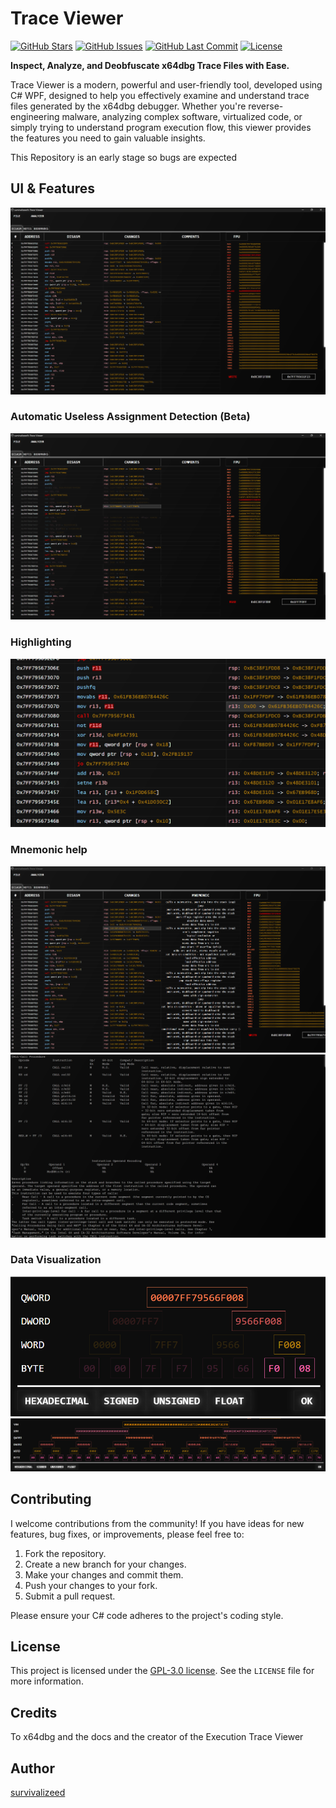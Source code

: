 # Trace Viewer

[![GitHub Stars](https://img.shields.io/github/stars/survivalizeed/TraceViewer?style=social)](https://github.com/survivalizeed/TraceViewer)
[![GitHub Issues](https://img.shields.io/github/issues/survivalizeed/TraceViewer)](https://github.com/survivalizeed/TraceViewer/issues)
[![GitHub Last Commit](https://img.shields.io/github/last-commit/survivalizeed/TraceViewer)](https://github.com/survivalizeed/TraceViewer/commits/main)
[![License](https://img.shields.io/github/license/survivalizeed/TraceViewer)](https://github.com/survivalizeed/TraceViewer/blob/master/LICENSE)

**Inspect, Analyze, and Deobfuscate x64dbg Trace Files with Ease.**

Trace Viewer is a modern, powerful and user-friendly tool, developed using C# WPF, designed to help you effectively examine and understand trace files generated by the x64dbg debugger. Whether you're reverse-engineering malware, analyzing complex software, virtualized code, or simply trying to understand program execution flow, this viewer provides the features you need to gain valuable insights.  

This Repository is an early stage so bugs are expected

## UI & Features

![Trace](.github/res/Trace.png)

### Automatic Useless Assignment Detection (Beta)

![Trace](.github/res/DeOb.png)

### Highlighting

![Trace](.github/res/Highlighting.png)

### Mnemonic help

![Trace](.github/res/MnemonicBrief.png)
![Trace](.github/res/Mnemonic.png)

### Data Visualization
![Trace](.github/res/QWORD.png)
![Trace](.github/res/YMM.png)


## Contributing

I welcome contributions from the community! If you have ideas for new features, bug fixes, or improvements, please feel free to:

1.  Fork the repository.
2.  Create a new branch for your changes.
3.  Make your changes and commit them.
4.  Push your changes to your fork.
5.  Submit a pull request.

Please ensure your C# code adheres to the project's coding style.

## License

This project is licensed under the [GPL-3.0 license](LICENSE). See the `LICENSE` file for more information.

## Credits
To x64dbg and the docs and the creator of the Execution Trace Viewer

## Author

[survivalizeed](https://github.com/survivalizeed)
